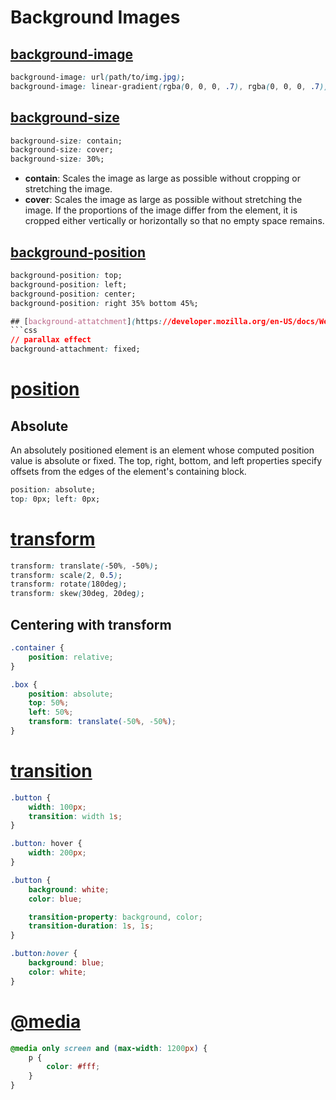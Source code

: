 # Background Images
## [background-image](https://developer.mozilla.org/en-US/docs/Web/CSS/background-image)
```css
background-image: url(path/to/img.jpg);
background-image: linear-gradient(rgba(0, 0, 0, .7), rgba(0, 0, 0, .7)), url(path/to/img.jpg);
```

## [background-size](https://developer.mozilla.org/en-US/docs/Web/CSS/background-size)
```css
background-size: contain;
background-size: cover;
background-size: 30%;
```

* **contain**: Scales the image as large as possible without cropping or stretching the image.
* **cover**: Scales the image as large as possible without stretching the image. If the proportions of the image differ from the element, it is cropped either vertically or horizontally so that no empty space remains.

## [background-position](https://developer.mozilla.org/en-US/docs/Web/CSS/background-position)
```css
background-position: top;
background-position: left;
background-position: center;
background-position: right 35% bottom 45%;

## [background-attatchment](https://developer.mozilla.org/en-US/docs/Web/CSS/background-attachment)
```css
// parallax effect
background-attachment: fixed;
```

# [position](https://developer.mozilla.org/en-US/docs/Web/CSS/position)
## Absolute
An absolutely positioned element is an element whose computed position value is absolute or fixed. The top, right, bottom, and left properties specify offsets from the edges of the element's containing block.
```css
position: absolute;
top: 0px; left: 0px;
```

# [transform](https://developer.mozilla.org/en-US/docs/Web/CSS/transform)
```css
transform: translate(-50%, -50%);
transform: scale(2, 0.5);
transform: rotate(180deg);
transform: skew(30deg, 20deg);
```

## Centering with transform
```css
.container {
	position: relative;
}

.box {
	position: absolute;
	top: 50%;
	left: 50%;
	transform: translate(-50%, -50%);
}
```

# [transition](https://developer.mozilla.org/en-US/docs/Web/CSS/CSS_Transitions/Using_CSS_transitions)
```css
.button {
	width: 100px;
	transition: width 1s;
}

.button: hover {
	width: 200px;
}
```

```css
.button {
	background: white;
	color: blue;

	transition-property: background, color;
	transition-duration: 1s, 1s;
}

.button:hover {
	background: blue;
	color: white;
}
```

# [@media](https://developer.mozilla.org/en-US/docs/Web/CSS/Media_Queries/Using_media_queries)
```css
@media only screen and (max-width: 1200px) {
    p {
    	color: #fff;
    }
}
```